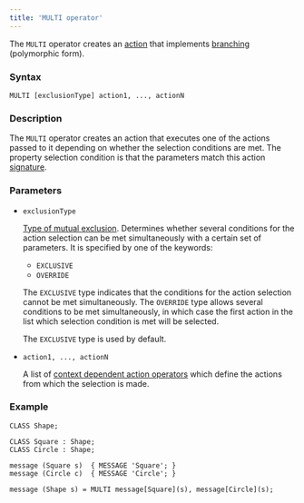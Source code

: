 ```yaml
---
title: 'MULTI operator'
---
```


The `MULTI` operator creates an [action](Actions.md) that implements [branching](Branching_CASE_IF_MULTI.md#poly) (polymorphic form).

### Syntax

```
MULTI [exclusionType] action1, ..., actionN 
```

### Description

The `MULTI` operator creates an action that executes one of the actions passed to it depending on whether the selection conditions are met. The property selection condition is that the parameters match this action [signature](ISCLASS_operator.md). 

### Parameters

- `exclusionType`

    [Type of mutual exclusion](Branching_CASE_IF_MULTI.md#exclusive). Determines whether several conditions for the action selection can be met simultaneously with a certain set of parameters. It is specified by one of the keywords:

    - `EXCLUSIVE`
    - `OVERRIDE`

  The `EXCLUSIVE` type indicates that the conditions for the action selection cannot be met simultaneously. The `OVERRIDE` type allows several conditions to be met simultaneously, in which case the first action in the list which selection condition is met will be selected. 

    The `EXCLUSIVE` type is used by default.

- `action1, ..., actionN` 

    A list of [context dependent action operators](Action_operators.md#contextdependent) which define the actions from which the selection is made.

### Example

```lsf
CLASS Shape;

CLASS Square : Shape;
CLASS Circle : Shape;

message (Square s)  { MESSAGE 'Square'; }
message (Circle c)  { MESSAGE 'Circle'; }

message (Shape s) = MULTI message[Square](s), message[Circle](s);
```
